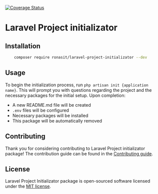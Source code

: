 [![Coverage Status](https://coveralls.io/repos/github/RonasIT/laravel-project-initializator/badge.svg?branch=main)](https://coveralls.io/github/RonasIT/laravel-project-initializator?branch=main)

# Laravel Project initializator

## Installation

```bash
    composer require ronasit/laravel-project-initializator --dev
```

## Usage

To begin the initialization process, run `php artisan init {application name}`. 
This will prompt you with questions regarding the project and the necessary packages for the initial setup.
Upon completion:
 - A new README.md file will be created
 - `.env` files will be configured
 - Necessary packages will be installed
 - This package will be automatically removed

## Contributing

Thank you for considering contributing to Laravel Project initializator package! The contribution guide
can be found in the [Contributing guide](CONTRIBUTING.md).

## License

Laravel Project Initializator package is open-sourced software licensed under the [MIT license](LICENSE).
